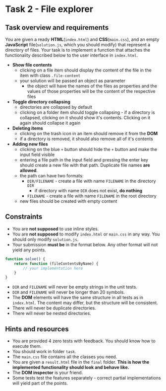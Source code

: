 # Task 2 - File explorer

## Task overview and requirements
You are given a ready **HTML**(`index.html`) and  **CSS**(`main.css`), and an empty **JavaScript** file(`solution.js`, which you should modify) that represent a directory of files. Your task is to implement a function that attaches the functionality 
described below to the user interface in `index.html`.

- **Show file contents**
    - clicking on a file item should display the content of the file in the item with class `.file-content`
    - your solution will be passed an object as parameter
        - the object will have the names of the files as properties and the values of those properties will be the content of the respective files
- **Toggle directory collapsing**
    - directories are collapsed by default
    - clicking on a folder item should toggle collapsing - if a directory is collapsed, clicking on it should show it's contents. Clicking on it again should collapse it again
- **Deleting items**
    - clicking on the trash icon in an item should remove it from the **DOM**
    - if a directory is removed, it should also remove all of it's contents
- **Adding new files**
    - clicking on the blue `+` button should hide the `+` button and make the input field visible
    - entering a file path in the input field and pressing the enter key should create a new file with that path. Duplicate file names **are allowed**.
    - the path can have two formats:
        - `DIR/FILENAME` - create a file with name `FILENAME` in the directory `DIR`
            - if directory with name `DIR` does not exist, **do nothing**
        - `FILENAME` - create a file with name `FILENAME` in the root directory
    - new files should be created with empty content
        
## Constraints
- You are **not supposed** to use inline styles.
- You are **not supposed** to modify `index.html` or `main.css` in any way. You should only modify `solution.js`.
- Your submission **must be** in the format below. Any other format will not yield any points.

```js
function solve() {
    return function (fileContentsByName) {
        // your implementation here
    }
}
```

- `DIR` and `FILENAME` will never be empty strings in the unit tests.
- `DIR` and `FILENAME` will never be longer than 20 symbols.
- The **DOM** elements will have the same structure in all tests as in `index.html`. The content may differ, but the structure will be consistent.
- There will never be duplicate directories.
- There will never be nested directories.

## Hints and resources
- You are provided 4 zero tests with feedback. You should know how to execute them.
- You should work in folder `task`.
- The `main.css` file contains all the classes you need.
- You are given a `result.html` file in the `final` folder. **This is how the implemented functionality should look and behave like.**
- The **DOM inspector** is your friend.
- Some tests test the features separately - correct partial implementations will yield part of the points.